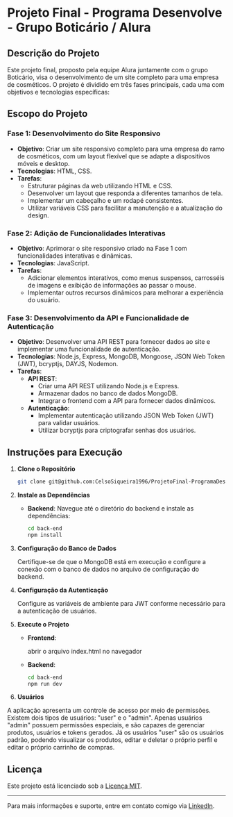 # Projeto Final - Programa Desenvolve - Grupo Boticário / Alura

## Descrição do Projeto

Este projeto final, proposto pela equipe Alura juntamente com o grupo Boticário, visa o desenvolvimento de um site completo para uma empresa de cosméticos. O projeto é dividido em três fases principais, cada uma com objetivos e tecnologias específicas:

## Escopo do Projeto

### Fase 1: Desenvolvimento do Site Responsivo

- **Objetivo**: Criar um site responsivo completo para uma empresa do ramo de cosméticos, com um layout flexível que se adapte a dispositivos móveis e desktop.
- **Tecnologias**: HTML, CSS.
- **Tarefas**:
  - Estruturar páginas da web utilizando HTML e CSS.
  - Desenvolver um layout que responda a diferentes tamanhos de tela.
  - Implementar um cabeçalho e um rodapé consistentes.
  - Utilizar variáveis CSS para facilitar a manutenção e a atualização do design.

### Fase 2: Adição de Funcionalidades Interativas

- **Objetivo**: Aprimorar o site responsivo criado na Fase 1 com funcionalidades interativas e dinâmicas.
- **Tecnologias**: JavaScript.
- **Tarefas**:
  - Adicionar elementos interativos, como menus suspensos, carrosséis de imagens e exibição de informações ao passar o mouse.
  - Implementar outros recursos dinâmicos para melhorar a experiência do usuário.

### Fase 3: Desenvolvimento da API e Funcionalidade de Autenticação

- **Objetivo**: Desenvolver uma API REST para fornecer dados ao site e implementar uma funcionalidade de autenticação.
- **Tecnologias**: Node.js, Express, MongoDB, Mongoose, JSON Web Token (JWT), bcryptjs, DAYJS, Nodemon.
- **Tarefas**:
  - **API REST**:
    - Criar uma API REST utilizando Node.js e Express.
    - Armazenar dados no banco de dados MongoDB.
    - Integrar o frontend com a API para fornecer dados dinâmicos.
  - **Autenticação**:
    - Implementar autenticação utilizando JSON Web Token (JWT) para validar usuários.
    - Utilizar bcryptjs para criptografar senhas dos usuários.

## Instruções para Execução

1. **Clone o Repositório**

   ```bash
   git clone git@github.com:CelsoSiqueira1996/ProjetoFinal-ProgramaDesenvolve.git
   ```

2. **Instale as Dependências**

   - **Backend**:
     Navegue até o diretório do backend e instale as dependências:

     ```bash
     cd back-end
     npm install
     ```

3. **Configuração do Banco de Dados**

   Certifique-se de que o MongoDB está em execução e configure a conexão com o banco de dados no arquivo de configuração do backend.

4. **Configuração da Autenticação**

   Configure as variáveis de ambiente para JWT conforme necessário para a autenticação de usuários.

5. **Execute o Projeto**

   - **Frontend**:

     abrir o arquivo index.html no navegador

   - **Backend**:

     ```bash
     cd back-end
     npm run dev
     ```

6. **Usuários**

  A aplicação apresenta um controle de acesso por meio de permissões. Existem dois tipos de usuários: "user" e o "admin". Apenas usuários "admin" possuem permissões especiais, e são capazes de gerenciar produtos, usuários e tokens gerados. Já os usuários "user" são os usuários padrão, podendo visualizar os produtos, editar e deletar o próprio perfil e editar o próprio carrinho de compras.

## Licença

Este projeto está licenciado sob a [Licença MIT](LICENSE).

---

Para mais informações e suporte, entre em contato comigo via [LinkedIn](https://www.linkedin.com/in/celso-jacinto-de-siqueira-neto-23500a170/).
